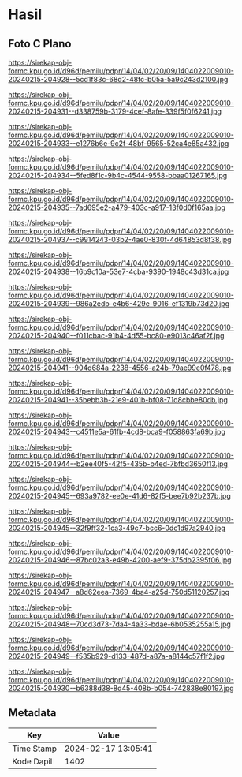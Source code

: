 # Hasil

## Foto C Plano

https://sirekap-obj-formc.kpu.go.id/d96d/pemilu/pdpr/14/04/02/20/09/1404022009010-20240215-204928--5cd1f83c-68d2-48fc-b05a-5a9c243d2100.jpg

https://sirekap-obj-formc.kpu.go.id/d96d/pemilu/pdpr/14/04/02/20/09/1404022009010-20240215-204931--d338759b-3179-4cef-8afe-339f5f0f6241.jpg

https://sirekap-obj-formc.kpu.go.id/d96d/pemilu/pdpr/14/04/02/20/09/1404022009010-20240215-204933--e1276b6e-9c2f-48bf-9565-52ca4e85a432.jpg

https://sirekap-obj-formc.kpu.go.id/d96d/pemilu/pdpr/14/04/02/20/09/1404022009010-20240215-204934--5fed8f1c-9b4c-4544-9558-bbaa01267165.jpg

https://sirekap-obj-formc.kpu.go.id/d96d/pemilu/pdpr/14/04/02/20/09/1404022009010-20240215-204935--7ad695e2-a479-403c-a917-13f0d0f165aa.jpg

https://sirekap-obj-formc.kpu.go.id/d96d/pemilu/pdpr/14/04/02/20/09/1404022009010-20240215-204937--c9914243-03b2-4ae0-830f-4d64853d8f38.jpg

https://sirekap-obj-formc.kpu.go.id/d96d/pemilu/pdpr/14/04/02/20/09/1404022009010-20240215-204938--16b9c10a-53e7-4cba-9390-1948c43d31ca.jpg

https://sirekap-obj-formc.kpu.go.id/d96d/pemilu/pdpr/14/04/02/20/09/1404022009010-20240215-204939--986a2edb-e4b6-429e-9016-ef1319b73d20.jpg

https://sirekap-obj-formc.kpu.go.id/d96d/pemilu/pdpr/14/04/02/20/09/1404022009010-20240215-204940--f011cbac-91b4-4d55-bc80-e9013c46af2f.jpg

https://sirekap-obj-formc.kpu.go.id/d96d/pemilu/pdpr/14/04/02/20/09/1404022009010-20240215-204941--904d684a-2238-4556-a24b-79ae99e0f478.jpg

https://sirekap-obj-formc.kpu.go.id/d96d/pemilu/pdpr/14/04/02/20/09/1404022009010-20240215-204941--35bebb3b-21e9-401b-bf08-71d8cbbe80db.jpg

https://sirekap-obj-formc.kpu.go.id/d96d/pemilu/pdpr/14/04/02/20/09/1404022009010-20240215-204943--c4511e5a-61fb-4cd8-bca9-f058863fa69b.jpg

https://sirekap-obj-formc.kpu.go.id/d96d/pemilu/pdpr/14/04/02/20/09/1404022009010-20240215-204944--b2ee40f5-42f5-435b-b4ed-7bfbd3650f13.jpg

https://sirekap-obj-formc.kpu.go.id/d96d/pemilu/pdpr/14/04/02/20/09/1404022009010-20240215-204945--693a9782-ee0e-41d6-82f5-bee7b92b237b.jpg

https://sirekap-obj-formc.kpu.go.id/d96d/pemilu/pdpr/14/04/02/20/09/1404022009010-20240215-204945--32f9ff32-1ca3-49c7-bcc6-0dc1d97a2940.jpg

https://sirekap-obj-formc.kpu.go.id/d96d/pemilu/pdpr/14/04/02/20/09/1404022009010-20240215-204946--87bc02a3-e49b-4200-aef9-375db2395f06.jpg

https://sirekap-obj-formc.kpu.go.id/d96d/pemilu/pdpr/14/04/02/20/09/1404022009010-20240215-204947--a8d62eea-7369-4ba4-a25d-750d51120257.jpg

https://sirekap-obj-formc.kpu.go.id/d96d/pemilu/pdpr/14/04/02/20/09/1404022009010-20240215-204948--70cd3d73-7da4-4a33-bdae-6b0535255a15.jpg

https://sirekap-obj-formc.kpu.go.id/d96d/pemilu/pdpr/14/04/02/20/09/1404022009010-20240215-204949--f535b929-d133-487d-a87a-a8144c57f1f2.jpg

https://sirekap-obj-formc.kpu.go.id/d96d/pemilu/pdpr/14/04/02/20/09/1404022009010-20240215-204930--b6388d38-8d45-408b-b054-742838e80197.jpg


## Metadata

| Key        | Value               |
| ---------- | ------------------- |
| Time Stamp | 2024-02-17 13:05:41 |
| Kode Dapil | 1402                |



